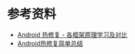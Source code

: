 # 参考资料

- [Android 热修复 - 各框架原理学习及对比](https://juejin.im/post/5a4462756fb9a04517057efe)
- [Android热修复简单总结](https://juejin.im/post/5a13961751882558513251b3)